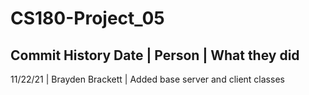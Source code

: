 # CS180-Project_05
## Commit History Date | Person | What they did
11/22/21 | Brayden Brackett | Added base server and client classes <br />

